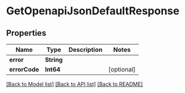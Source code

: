 # GetOpenapiJsonDefaultResponse

## Properties
Name | Type | Description | Notes
------------ | ------------- | ------------- | -------------
**error** | **String** |  | 
**errorCode** | **Int64** |  | [optional] 

[[Back to Model list]](../README.md#documentation-for-models) [[Back to API list]](../README.md#documentation-for-api-endpoints) [[Back to README]](../README.md)


